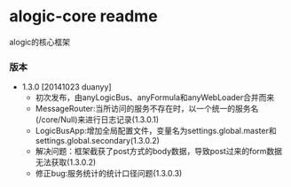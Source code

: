 alogic-core readme
==================

alogic的核心框架
 
### 版本
 - 1.3.0 [20141023 duanyy]
 	 + 初次发布，由anyLogicBus、anyFormula和anyWebLoader合并而来
 	 + MessageRouter:当所访问的服务不存在时，以一个统一的服务名(/core/Null)来进行日志记录(1.3.0.1)
 	 + LogicBusApp:增加全局配置文件，变量名为settings.global.master和settings.global.secondary(1.3.0.2)
 	 + 解决问题：框架截获了post方式的body数据，导致post过来的form数据无法获取(1.3.0.2)
 	 + 修正bug:服务统计的统计口径问题(1.3.0.3)